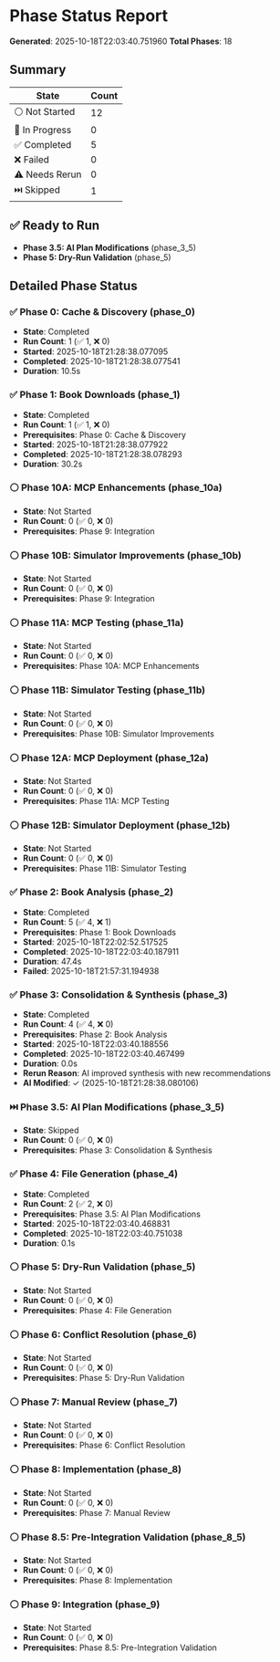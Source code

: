 # Phase Status Report

**Generated**: 2025-10-18T22:03:40.751960
**Total Phases**: 18

## Summary

| State | Count |
|-------|-------|
| ⚪ Not Started | 12 |
| 🔵 In Progress | 0 |
| ✅ Completed | 5 |
| ❌ Failed | 0 |
| ⚠️ Needs Rerun | 0 |
| ⏭️ Skipped | 1 |

## ✅ Ready to Run

- **Phase 3.5: AI Plan Modifications** (phase_3_5)
- **Phase 5: Dry-Run Validation** (phase_5)

## Detailed Phase Status

### ✅ Phase 0: Cache & Discovery (phase_0)

- **State**: Completed
- **Run Count**: 1 (✅ 1, ❌ 0)
- **Started**: 2025-10-18T21:28:38.077095
- **Completed**: 2025-10-18T21:28:38.077541
- **Duration**: 10.5s

### ✅ Phase 1: Book Downloads (phase_1)

- **State**: Completed
- **Run Count**: 1 (✅ 1, ❌ 0)
- **Prerequisites**: Phase 0: Cache & Discovery
- **Started**: 2025-10-18T21:28:38.077922
- **Completed**: 2025-10-18T21:28:38.078293
- **Duration**: 30.2s

### ⚪ Phase 10A: MCP Enhancements (phase_10a)

- **State**: Not Started
- **Run Count**: 0 (✅ 0, ❌ 0)
- **Prerequisites**: Phase 9: Integration

### ⚪ Phase 10B: Simulator Improvements (phase_10b)

- **State**: Not Started
- **Run Count**: 0 (✅ 0, ❌ 0)
- **Prerequisites**: Phase 9: Integration

### ⚪ Phase 11A: MCP Testing (phase_11a)

- **State**: Not Started
- **Run Count**: 0 (✅ 0, ❌ 0)
- **Prerequisites**: Phase 10A: MCP Enhancements

### ⚪ Phase 11B: Simulator Testing (phase_11b)

- **State**: Not Started
- **Run Count**: 0 (✅ 0, ❌ 0)
- **Prerequisites**: Phase 10B: Simulator Improvements

### ⚪ Phase 12A: MCP Deployment (phase_12a)

- **State**: Not Started
- **Run Count**: 0 (✅ 0, ❌ 0)
- **Prerequisites**: Phase 11A: MCP Testing

### ⚪ Phase 12B: Simulator Deployment (phase_12b)

- **State**: Not Started
- **Run Count**: 0 (✅ 0, ❌ 0)
- **Prerequisites**: Phase 11B: Simulator Testing

### ✅ Phase 2: Book Analysis (phase_2)

- **State**: Completed
- **Run Count**: 5 (✅ 4, ❌ 1)
- **Prerequisites**: Phase 1: Book Downloads
- **Started**: 2025-10-18T22:02:52.517525
- **Completed**: 2025-10-18T22:03:40.187911
- **Duration**: 47.4s
- **Failed**: 2025-10-18T21:57:31.194938

### ✅ Phase 3: Consolidation & Synthesis (phase_3)

- **State**: Completed
- **Run Count**: 4 (✅ 4, ❌ 0)
- **Prerequisites**: Phase 2: Book Analysis
- **Started**: 2025-10-18T22:03:40.188556
- **Completed**: 2025-10-18T22:03:40.467499
- **Duration**: 0.0s
- **Rerun Reason**: AI improved synthesis with new recommendations
- **AI Modified**: ✓ (2025-10-18T21:28:38.080106)

### ⏭️ Phase 3.5: AI Plan Modifications (phase_3_5)

- **State**: Skipped
- **Run Count**: 0 (✅ 0, ❌ 0)
- **Prerequisites**: Phase 3: Consolidation & Synthesis

### ✅ Phase 4: File Generation (phase_4)

- **State**: Completed
- **Run Count**: 2 (✅ 2, ❌ 0)
- **Prerequisites**: Phase 3.5: AI Plan Modifications
- **Started**: 2025-10-18T22:03:40.468831
- **Completed**: 2025-10-18T22:03:40.751038
- **Duration**: 0.1s

### ⚪ Phase 5: Dry-Run Validation (phase_5)

- **State**: Not Started
- **Run Count**: 0 (✅ 0, ❌ 0)
- **Prerequisites**: Phase 4: File Generation

### ⚪ Phase 6: Conflict Resolution (phase_6)

- **State**: Not Started
- **Run Count**: 0 (✅ 0, ❌ 0)
- **Prerequisites**: Phase 5: Dry-Run Validation

### ⚪ Phase 7: Manual Review (phase_7)

- **State**: Not Started
- **Run Count**: 0 (✅ 0, ❌ 0)
- **Prerequisites**: Phase 6: Conflict Resolution

### ⚪ Phase 8: Implementation (phase_8)

- **State**: Not Started
- **Run Count**: 0 (✅ 0, ❌ 0)
- **Prerequisites**: Phase 7: Manual Review

### ⚪ Phase 8.5: Pre-Integration Validation (phase_8_5)

- **State**: Not Started
- **Run Count**: 0 (✅ 0, ❌ 0)
- **Prerequisites**: Phase 8: Implementation

### ⚪ Phase 9: Integration (phase_9)

- **State**: Not Started
- **Run Count**: 0 (✅ 0, ❌ 0)
- **Prerequisites**: Phase 8.5: Pre-Integration Validation
